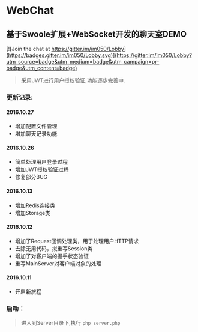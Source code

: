 # WebChat
## 基于Swoole扩展+WebSocket开发的聊天室DEMO

[![Join the chat at https://gitter.im/im050/Lobby](https://badges.gitter.im/im050/Lobby.svg)](https://gitter.im/im050/Lobby?utm_source=badge&utm_medium=badge&utm_campaign=pr-badge&utm_content=badge)
> 采用JWT进行用户授权验证,功能逐步完善中.

### 更新记录:
#### 2016.10.27

* 增加配置文件管理
* 增加聊天记录功能

#### 2016.10.26

* 简单处理用户登录过程
* 增加JWT授权验证过程
* 修复部分BUG

#### 2016.10.13

* 增加Redis连接类
* 增加Storage类

#### 2016.10.12

* 增加了Request回调处理类，用于处理用户HTTP请求
* 去除无用代码，拟重写Session类
* 增加了对客户端的握手状态验证
* 重写MainServer对客户端对象的处理

#### 2016.10.11

* 开启新旅程

### 启动：
> 进入到Server目录下,执行 `php server.php`
